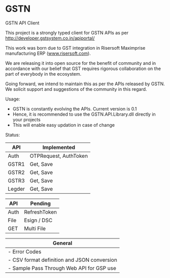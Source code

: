 # GSTN 
GSTN API Client

This project is a strongly typed client for GSTN APIs as per http://developer.gstsystem.co.in/apiportal/

This work was born due to GST integration in Risersoft Maximprise manufacturing ERP (www.risersoft.com).

We are releasing it into open source for the benefit of community and in accordance with our belief that GST requires rigorous collaboration on the part of everybody in the ecosystem.

Going forward, we intend to maintain this as per the APIs released by GSTN. We solicit support and suggestions of the community in this regard.

Usage:
- GSTN is constantly evolving the APIs. Current version is 0.1
- Hence, it is recommended to use the GSTN.API.Library.dll directly in your projects
- This will enable easy updation in case of change

Status:

| API    | Implemented           | 
|--------|-----------------------|
| Auth   | OTPRequest, AuthToken |
| GSTR1  | Get, Save             |
| GSTR2  | Get, Save             |
| GSTR3  | Get, Save             |
| Legder | Get, Save             |


| API    | Pending               | 
|--------|-----------------------|
| Auth   | RefreshToken          |
| File   | Esign / DSC           |
| GET    | Multi File            | 


| General                                                  |
|----------------------------------------------------------|
|  - Error Codes                                           | 
|  - CSV format definition and JSON conversion             |
|  - Sample Pass Through Web API for GSP use               |


